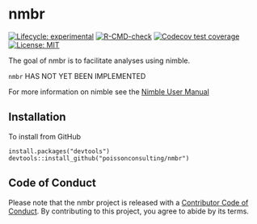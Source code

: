 
<!-- README.md is generated from README.Rmd. Please edit that file -->

# nmbr

<!-- badges: start -->

[![Lifecycle:
experimental](https://img.shields.io/badge/lifecycle-experimental-orange.svg)](https://lifecycle.r-lib.org/articles/stages.html#experimental)
[![R-CMD-check](https://github.com/poissonconsulting/nmbr/actions/workflows/R-CMD-check.yaml/badge.svg)](https://github.com/poissonconsulting/nmbr/actions/workflows/R-CMD-check.yaml)
[![Codecov test
coverage](https://codecov.io/gh/poissonconsulting/nmbr/graph/badge.svg)](https://app.codecov.io/gh/poissonconsulting/nmbr)
[![License:
MIT](https://img.shields.io/badge/License-MIT-blue.svg)](https://opensource.org/licenses/MIT)
<!-- badges: end -->

The goal of nmbr is to facilitate analyses using nimble.

`nmbr` HAS NOT YET BEEN IMPLEMENTED

For more information on nimble see the [Nimble User
Manual](https://r-nimble.org/html_manual/cha-welcome-nimble.html)

## Installation

To install from GitHub

    install.packages("devtools")
    devtools::install_github("poissonconsulting/nmbr")

## Code of Conduct

Please note that the nmbr project is released with a [Contributor Code
of
Conduct](https://poissonconsulting.github.io/nmbr/CODE_OF_CONDUCT.html).
By contributing to this project, you agree to abide by its terms.
